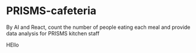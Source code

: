 # PRISMS-cafeteria

By AI and React, count the number of people eating each meal and provide data analysis for PRISMS kitchen staff

HEllo
